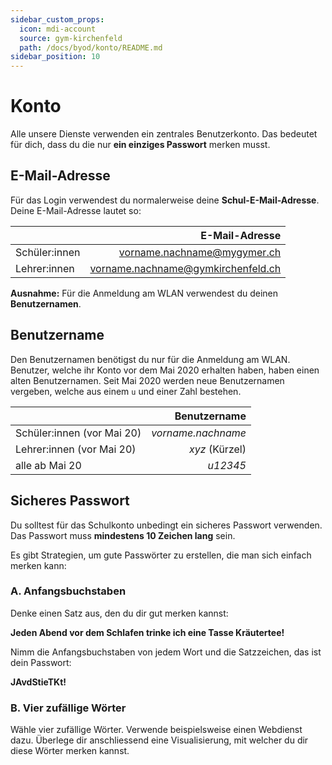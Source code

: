 ```yaml
---
sidebar_custom_props:
  icon: mdi-account
  source: gym-kirchenfeld
  path: /docs/byod/konto/README.md
sidebar_position: 10
---
```


#  Konto


Alle unsere Dienste verwenden ein zentrales Benutzerkonto. Das bedeutet für dich, dass du die nur **ein einziges Passwort** merken musst.

## E-Mail-Adresse

Für das Login verwendest du normalerweise deine **Schul-E-Mail-Adresse**. Deine E-Mail-Adresse lautet so:

|               |                     E-Mail-Adresse |
| :------------ | ---------------------------------: |
| Schüler:innen |        vorname.nachname@mygymer.ch |
| Lehrer:innen  | vorname.nachname@gymkirchenfeld.ch |

**Ausnahme:** Für die Anmeldung am WLAN verwendest du deinen **Benutzernamen**.

## Benutzername

Den Benutzernamen benötigst du nur für die Anmeldung am WLAN. Benutzer, welche ihr Konto vor dem Mai 2020 erhalten haben, haben einen alten Benutzernamen. Seit Mai 2020 werden neue Benutzernamen vergeben, welche aus einem `u` und einer Zahl bestehen.

|                            |       Benutzername |
| :------------------------- | -----------------: |
| Schüler:innen (vor Mai 20) | _vorname.nachname_ |
| Lehrer:innen (vor Mai 20)  |     _xyz_ (Kürzel) |
| alle ab Mai 20             |           _u12345_ |

## Sicheres Passwort

Du solltest für das Schulkonto unbedingt ein sicheres Passwort verwenden. Das Passwort muss **mindestens 10 Zeichen lang** sein.

Es gibt Strategien, um gute Passwörter zu erstellen, die man sich einfach merken kann:

### A. Anfangsbuchstaben

Denke einen Satz aus, den du dir gut merken kannst:

**Jeden Abend vor dem Schlafen trinke ich eine Tasse Kräutertee!**

Nimm die Anfangsbuchstaben von jedem Wort und die Satzzeichen, das ist dein Passwort:

**JAvdStieTKt!**

### B. Vier zufällige Wörter

Wähle vier zufällige Wörter. Verwende beispielsweise einen Webdienst dazu. Überlege dir anschliessend eine Visualisierung, mit welcher du dir diese Wörter merken kannst.
